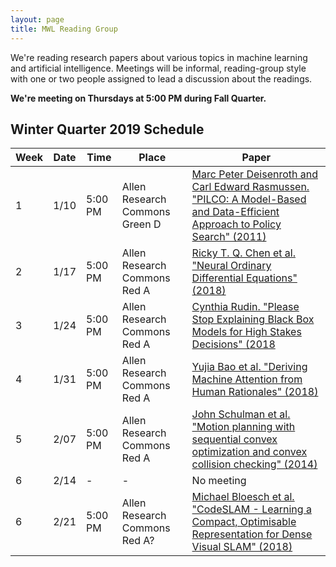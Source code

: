 ```yaml
---
layout: page
title: MWL Reading Group
---
```


We're reading research papers about various topics in machine learning and
artificial intelligence. Meetings will be informal, reading-group style with one
or two people assigned to lead a discussion about the readings.

**We're meeting on Thursdays at 5:00 PM during Fall Quarter.**

## Winter Quarter 2019 Schedule

| Week | Date | Time | Place | Paper |
|------|------|---------|---------|----------------------------------------------------------------------------------------------------------------------------------------------------------------------------------------------------------------------------------------------------------------|
| 1 | 1/10 | 5:00 PM | Allen Research Commons Green D | [Marc Peter Deisenroth and Carl Edward Rasmussen. "PILCO: A Model-Based and Data-Efficient Approach to Policy Search" (2011)](http://mlg.eng.cam.ac.uk/pub/pdf/DeiRas11.pdf) |
| 2 | 1/17 | 5:00 PM | Allen Research Commons Red A | [Ricky T. Q. Chen et al. "Neural Ordinary Differential Equations" (2018)](https://arxiv.org/abs/1806.07366) |
| 3 | 1/24 | 5:00 PM | Allen Research Commons Red A | [Cynthia Rudin. "Please Stop Explaining Black Box Models for High Stakes Decisions" (2018](https://arxiv.org/abs/1811.10154) |
| 4 | 1/31 | 5:00 PM | Allen Research Commons Red A | [Yujia Bao et al. "Deriving Machine Attention from Human Rationales" (2018)](https://arxiv.org/abs/1808.09367) |
| 5 | 2/07 | 5:00 PM | Allen Research Commons Red A | [John Schulman et al. "Motion planning with sequential convex optimization and convex collision checking" (2014)](https://people.eecs.berkeley.edu/~pabbeel/papers/2014-IJRR-trajopt.pdf) |
| 6 | 2/14 | - | - | No meeting |
| 6 | 2/21 | 5:00 PM | Allen Research Commons Red A? | [Michael Bloesch et al. "CodeSLAM - Learning a Compact, Optimisable Representation for Dense Visual SLAM" (2018)](https://arxiv.org/abs/1804.00874) |
